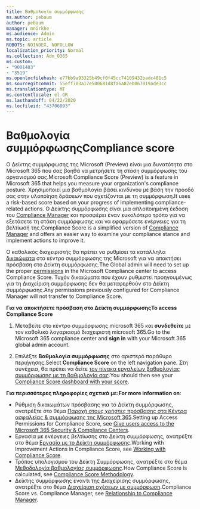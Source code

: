 ```yaml
---
title: Βαθμολογία συμμόρφωσης
ms.author: pebaum
author: pebaum
manager: mnirkhe
ms.audience: Admin
ms.topic: article
ROBOTS: NOINDEX, NOFOLLOW
localization_priority: Normal
ms.collection: Adm_O365
ms.custom:
- "9001483"
- "3519"
ms.openlocfilehash: e77bb9a93325b49cf0f45cc74109432badc481c5
ms.sourcegitcommit: 55eff703a17e500681d8fa6a87eb067019ade3cc
ms.translationtype: MT
ms.contentlocale: el-GR
ms.lasthandoff: 04/22/2020
ms.locfileid: "43706093"
---
```

# <a name="compliance-score"></a><span data-ttu-id="ae917-102">Βαθμολογία συμμόρφωσης</span><span class="sxs-lookup"><span data-stu-id="ae917-102">Compliance score</span></span>

<span data-ttu-id="ae917-103">Ο Δείκτης συμμόρφωσης της Microsoft (Preview) είναι μια δυνατότητα στο Microsoft 365 που σας βοηθά να μετρήσετε τη στάση συμμόρφωσης του οργανισμού σας.</span><span class="sxs-lookup"><span data-stu-id="ae917-103">Microsoft Compliance Score (Preview) is a feature in Microsoft 365 that helps you measure your organization's compliance posture.</span></span> <span data-ttu-id="ae917-104">Χρησιμοποιεί μια βαθμολογία βάσει κινδύνου με βάση την πρόοδό σας στην υλοποίηση δράσεων που σχετίζονται με τη συμμόρφωση.</span><span class="sxs-lookup"><span data-stu-id="ae917-104">It uses a risk-based score based on your progress of implementing compliance-related actions.</span></span>   <span data-ttu-id="ae917-105">Ο Δείκτης συμμόρφωσης είναι μια απλοποιημένη έκδοση του [Compliance Manager](https://docs.microsoft.com/microsoft-365/compliance/compliance-manager-overview) και προσφέρει έναν ευκολότερο τρόπο για να εξετάσετε τη στάση συμμόρφωσης και να εφαρμόσετε ενέργειες για τη βελτίωσή της.</span><span class="sxs-lookup"><span data-stu-id="ae917-105">Compliance Score is a simplified version of [Compliance Manager](https://docs.microsoft.com/microsoft-365/compliance/compliance-manager-overview) and offers an easier way to examine your compliance stance and implement actions to improve it.</span></span> 

<span data-ttu-id="ae917-106">Ο καθολικός διαχειριστής θα πρέπει να ρυθμίσει τα κατάλληλα [δικαιώματα](https://docs.microsoft.com/microsoft-365/security/office-365-security/permissions-in-the-security-and-compliance-center) στο κέντρο συμμόρφωσης της Microsoft για να αποκτήσει πρόσβαση στο Δείκτη συμμόρφωσης.</span><span class="sxs-lookup"><span data-stu-id="ae917-106">The Global admin will need to set up the proper [permissions](https://docs.microsoft.com/microsoft-365/security/office-365-security/permissions-in-the-security-and-compliance-center) in the Microsoft Compliance center to access Compliance Score.</span></span>  <span data-ttu-id="ae917-107">Τυχόν δικαιώματα που έχουν ρυθμιστεί προηγουμένως για τη Διαχείριση συμμόρφωσης δεν θα μεταφερθούν στο Δείκτη συμμόρφωσης.</span><span class="sxs-lookup"><span data-stu-id="ae917-107">Any permissions previously configured for Compliance Manager will not transfer to Compliance Score.</span></span>

<span data-ttu-id="ae917-108">**Για να αποκτήσετε πρόσβαση στο Δείκτη συμμόρφωσης**</span><span class="sxs-lookup"><span data-stu-id="ae917-108">**To access Compliance Score**</span></span>

1. <span data-ttu-id="ae917-109">Μεταβείτε στο κέντρο συμμόρφωσης microsoft 365 και **συνδεθείτε** με τον καθολικό λογαριασμό διαχειριστή microsoft 365.</span><span class="sxs-lookup"><span data-stu-id="ae917-109">Go to the Microsoft 365 compliance center and **sign in** with your Microsoft 365 global admin account.</span></span>

2. <span data-ttu-id="ae917-110">Επιλέξτε **Βαθμολογία συμμόρφωσης** στο αριστερό παράθυρο περιήγησης.</span><span class="sxs-lookup"><span data-stu-id="ae917-110">Select **Compliance Score** on the left navigation pane.</span></span> <span data-ttu-id="ae917-111">Στη συνέχεια, θα πρέπει να δείτε [τον πίνακα εργαλείων βαθμολογίας συμμόρφωσης με τη βαθμολογία σας](https://docs.microsoft.com/microsoft-365/compliance/compliance-score-setup#understand-the-compliance-score-dashboard).</span><span class="sxs-lookup"><span data-stu-id="ae917-111">You should then see your [Compliance Score dashboard with your score](https://docs.microsoft.com/microsoft-365/compliance/compliance-score-setup#understand-the-compliance-score-dashboard).</span></span>
 

<span data-ttu-id="ae917-112">**Για περισσότερες πληροφορίες σχετικά με:**</span><span class="sxs-lookup"><span data-stu-id="ae917-112">**For more information on**:</span></span>

- <span data-ttu-id="ae917-113">Ρύθμιση δικαιωμάτων πρόσβασης για το Δείκτη συμμόρφωσης, ανατρέξτε στο θέμα [Παροχή στους χρήστες πρόσβασης στα Κέντρα ασφαλείας & συμμόρφωσης της Microsoft 365](https://docs.microsoft.com/microsoft-365/security/office-365-security/grant-access-to-the-security-and-compliance-center).</span><span class="sxs-lookup"><span data-stu-id="ae917-113">Setting up Access Permissions for Compliance Score, see [Give users access to the Microsoft 365 Security & Compliance Centers](https://docs.microsoft.com/microsoft-365/security/office-365-security/grant-access-to-the-security-and-compliance-center).</span></span>
- <span data-ttu-id="ae917-114">Εργασία με ενέργειες βελτίωσης στο Δείκτη συμμόρφωσης, ανατρέξτε στο θέμα [Εργασία με το Δείκτη συμμόρφωσης](https://docs.microsoft.com/microsoft-365/compliance/working-with-compliance-score).</span><span class="sxs-lookup"><span data-stu-id="ae917-114">Working with Improvement Actions in Compliance Score, see  [Working with Compliance Score](https://docs.microsoft.com/microsoft-365/compliance/working-with-compliance-score).</span></span>
- <span data-ttu-id="ae917-115">Τρόπος υπολογισμού του Δείκτη Συμμόρφωσης, ανατρέξτε στο θέμα [Μεθοδολογία βαθμολογίας συμμόρφωσης](https://docs.microsoft.com/microsoft-365/compliance/compliance-score-methodology).</span><span class="sxs-lookup"><span data-stu-id="ae917-115">How Compliance Score is calculated, see [Compliance Score Methodology](https://docs.microsoft.com/microsoft-365/compliance/compliance-score-methodology).</span></span>
- <span data-ttu-id="ae917-116">Δείκτης συμμόρφωσης έναντι της Διαχείρισης συμμόρφωσης, ανατρέξτε στο θέμα [Διαχείριση σχέσεων με συμμόρφωση](https://docs.microsoft.com/microsoft-365/compliance/compliance-score#relationship-to-compliance-manager).</span><span class="sxs-lookup"><span data-stu-id="ae917-116">Compliance Score vs. Compliance Manager, see [Relationship to Compliance Manager](https://docs.microsoft.com/microsoft-365/compliance/compliance-score#relationship-to-compliance-manager).</span></span>

